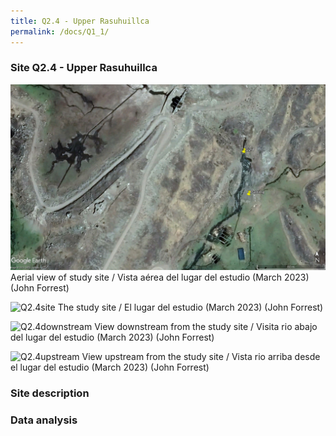 ```yaml
---
title: Q2.4 - Upper Rasuhuillca
permalink: /docs/Q1_1/
---
```



### Site Q2.4 - Upper Rasuhuillca

![Q2.4](/assets/sites/Q2.4.jpg)
Aerial view of study site / Vista aérea del lugar del estudio (March 2023) (John Forrest)


![Q2.4site](/assets/sites/Q2.4site.JPG)
The study site / El lugar del estudio (March 2023) (John Forrest)


![Q2.4downstream](/assets/sites/Q2.4downstream.JPG)
View downstream from the study site / Visita rio abajo del lugar del estudio (March 2023) (John Forrest)


![Q2.4upstream](/assets/sites/Q2.4upstream.JPG)
View upstream from the study site / Vista rio arriba desde el lugar del estudio (March 2023) (John Forrest)


### Site description

### Data analysis
